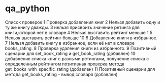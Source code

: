 # qa_python
Список проверок
    1 Проверка добавления книг
    2 Нельзя добавить одну и ту же книгу дважды.
    3 нельзя присвоить значение ретинга для книги,которой нет в словаре
    4 Нельзя выставить рейтинг меньше 1
    5 Нельзя выставить рейтинг больше 10
    6 Добавление книги в избранное.
    7 Нельзя добавить книгу в избранное, если её нет в словаре books_rating.
    8 Проверка удаления книги из избранного.
    9 Позитивный сценарии для set_book_rating и get_book_rating (добавлен)
    10 добавление списка книг с разными ретингами, получение списка с определенным рейтингом
       позитивная проверка метода get_books_with_specific_rating (добавлен)
    11 Позитивный сценарии для метода get_books_rating - вывод словаря (добавлен)


